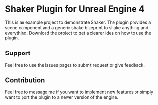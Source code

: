 # Shaker Plugin for Unreal Engine 4

This is an example project to demonstrate Shaker. The plugin provides a scene component and a generic shake blueprint to shake anything and everything. Download the project to get a clearer idea on how to use the plugin.

## Support

Feel free to use the issues pages to submit request or give feedback.

## Contribution 

Feel free to message me if you want to implement new features or simply want to port the plugin to a newer version of the engine.
